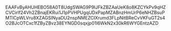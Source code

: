 EAAFvByAHUHEBO58A0T8UdgSWAG9P9lJFkZBZAaUeK8o8KZCYkPv9qHZCVCirlf24Vh2ZBnajEKRui1J1pPVHPUgqUDxPapMZABnzHmUrP6eNHZBsuPMTlCpWLVru8XZAGSINyaDU2nspNMEZCIXrumd3FLpNitBReCvVKFuGT2s4O2BJcOTCxc1fZByZBvz38EYNGD0sqxjp01I6WkN2x30kR6WYGEntzAZD

